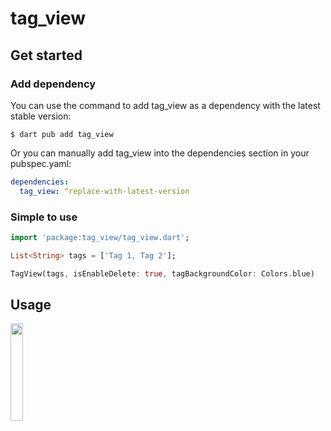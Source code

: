 # tag_view

## Get started

### Add dependency

You can use the command to add tag_view as a dependency with the latest stable version:

```console
$ dart pub add tag_view
```

Or you can manually add tag_view into the dependencies section in your pubspec.yaml:

```yaml
dependencies:
  tag_view: ^replace-with-latest-version
```

### Simple to use

```dart
import 'package:tag_view/tag_view.dart';

List<String> tags = ['Tag 1, Tag 2'];

TagView(tags, isEnableDelete: true, tagBackgroundColor: Colors.blue)
```

## Usage

<img src="https://github.com/gbhargavv/FlutterTagView/blob/master/tag_view/images/example.gif" align="left" width="20%">